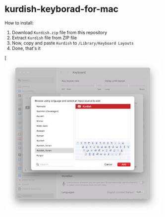 # kurdish-keyborad-for-mac

How to install:
1. Download `Kurdish.zip` file from this repository
2. Extract `Kurdish` file from ZIP file
3. Now, copy and paste `Kurdish` to `/Library/Keyboard Layouts`
4. Done, that's it

[![image](https://github.com/bahmanworld/kurdish-keyborad-for-mac/blob/main/screenshot.png)
